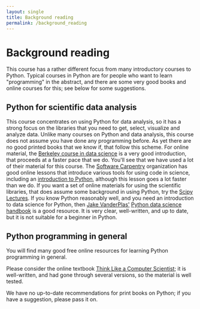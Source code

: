 ```yaml
---
layout: single
title: Background reading
permalink: /background_reading
---
```


# Background reading

This course has a rather different focus from many introductory courses to
Python. Typical courses in Python are for people who want to learn
"programming" in the abstract, and there are some very good books and online
courses for this; see below for some suggestions.

## Python for scientific data analysis

This course concentrates on using Python for data analysis, so it has a strong
focus on the libraries that you need to get, select, visualize and analyze
data. Unlike many courses on Python and data analysis, this course does not
assume you have done any programming before. As yet there are no good printed
books that we know if, that follow this scheme.  For online material, the
[Berkeley course in data science](https://www.inferentialthinking.com) is
a very good introduction, that proceeds at a faster pace that we do.  You'll
see that we have used a lot of their material for this course.  The [Software
Carpentry](https://software-carpentry.org) organization has good online lessons
that introduce various tools for using code in science, including an
[introduction to
Python](http://swcarpentry.github.io/python-novice-inflammation), although this
lesson goes a lot faster than we do. If you want a set of online materials for
using the scientific libraries, that does assume some background in using
Python, try the [Scipy Lectures](https://scipy-lectures.org).   If you know
Python reasonably well, and you need an introduction to data science for
Python, then [Jake VanderPlas'](http://vanderplas.com) [Python data science
handbook](https://jakevdp.github.io/PythonDataScienceHandbook) is a good
resource.  It is very clear, well-written, and up to date, but it is not
suitable for a beginner in Python.

## Python programming in general

You will find many good free online resources for learning Python programming
in general.

Please consider the online textbook [Think Like a Computer
Scientist](https://jakevdp.github.io/PythonDataScienceHandbook); it is
well-written, and had gone through several versions, so the material is well
tested.

We have no up-to-date recommendations for print books on Python; if you have
a suggestion, please pass it on.
